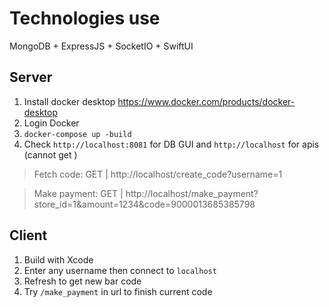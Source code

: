 # Technologies use
MongoDB + ExpressJS + SocketIO + SwiftUI

## Server
1. Install docker desktop https://www.docker.com/products/docker-desktop
2. Login Docker
3. `docker-compose up -build`
4. Check `http://localhost:8081` for DB GUI and `http://localhost` for apis (cannot get \)

> Fetch code: GET | http://localhost/create_code?username=1

> Make payment: GET | http://localhost/make_payment?store_id=1&amount=1234&code=9000013685385798

## Client
1. Build with Xcode
2. Enter any username then connect to `localhost`
3. Refresh to get new bar code
4. Try `/make_payment` in url to finish current code